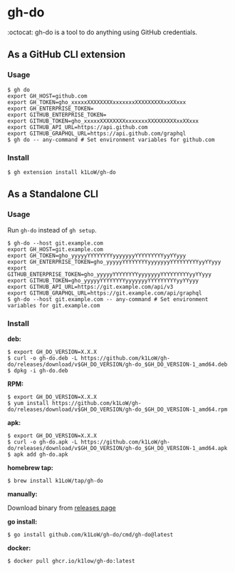 # gh-do

:octocat: gh-do is a tool to do anything using GitHub credentials.

## As a GitHub CLI extension

### Usage

``` console
$ gh do
export GH_HOST=github.com
export GH_TOKEN=gho_xxxxxXXXXXXXXxxxxxxxXXXXXXXXXxxXXxxx
export GH_ENTERPRISE_TOKEN=
export GITHUB_ENTERPRISE_TOKEN=
export GITHUB_TOKEN=gho_xxxxxXXXXXXXXxxxxxxxXXXXXXXXXxxXXxxx
export GITHUB_API_URL=https://api.github.com
export GITHUB_GRAPHQL_URL=https://api.github.com/graphql
$ gh do -- any-command # Set environment variables for github.com
```

### Install

``` console
$ gh extension install k1LoW/gh-do
```

## As a Standalone CLI

### Usage

Run `gh-do` instead of `gh setup`.

``` console
$ gh-do --host git.example.com
export GH_HOST=git.example.com
export GH_TOKEN=gho_yyyyyYYYYYYYYyyyyyyyYYYYYYYYYyyYYyyy
export GH_ENTERPRISE_TOKEN=gho_yyyyyYYYYYYYYyyyyyyyYYYYYYYYYyyYYyyy
export GITHUB_ENTERPRISE_TOKEN=gho_yyyyyYYYYYYYYyyyyyyyYYYYYYYYYyyYYyyy
export GITHUB_TOKEN=gho_yyyyyYYYYYYYYyyyyyyyYYYYYYYYYyyYYyyy
export GITHUB_API_URL=https://git.example.com/api/v3
export GITHUB_GRAPHQL_URL=https://git.example.com/api/graphql
$ gh-do --host git.example.com -- any-command # Set environment variables for git.example.com
```

### Install

**deb:**

``` console
$ export GH_DO_VERSION=X.X.X
$ curl -o gh-do.deb -L https://github.com/k1LoW/gh-do/releases/download/v$GH_DO_VERSION/gh-do_$GH_DO_VERSION-1_amd64.deb
$ dpkg -i gh-do.deb
```

**RPM:**

``` console
$ export GH_DO_VERSION=X.X.X
$ yum install https://github.com/k1LoW/gh-do/releases/download/v$GH_DO_VERSION/gh-do_$GH_DO_VERSION-1_amd64.rpm
```

**apk:**

``` console
$ export GH_DO_VERSION=X.X.X
$ curl -o gh-do.apk -L https://github.com/k1LoW/gh-do/releases/download/v$GH_DO_VERSION/gh-do_$GH_DO_VERSION-1_amd64.apk
$ apk add gh-do.apk
```

**homebrew tap:**

```console
$ brew install k1LoW/tap/gh-do
```

**manually:**

Download binary from [releases page](https://github.com/k1LoW/gh-do/releases)

**go install:**

```console
$ go install github.com/k1LoW/gh-do/cmd/gh-do@latest
```

**docker:**

```console
$ docker pull ghcr.io/k1low/gh-do:latest
```

